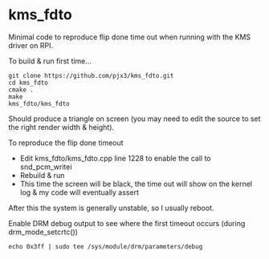 # kms_fdto

Minimal code to reproduce flip done time out when running with the KMS driver on RPI.

To build & run first time...

```
git clone https://github.com/pjx3/kms_fdto.git
cd kms_fdto
cmake .
make
kms_fdto/kms_fdto
```

Should produce a triangle on screen (you may need to edit the source to set the right render width & height).

To reproduce the flip done timeout

- Edit kms_fdto/kms_fdto.cpp line 1228 to enable the call to snd_pcm_writei
- Rebuild & run
- This time the screen will be black, the time out will show on the kernel log & my code will eventually assert

After this the system is generally unstable, so I usually reboot.

Enable DRM debug output to see where the first timeout occurs (during drm_mode_setcrtc())

```
echo 0x3ff | sudo tee /sys/module/drm/parameters/debug
```
